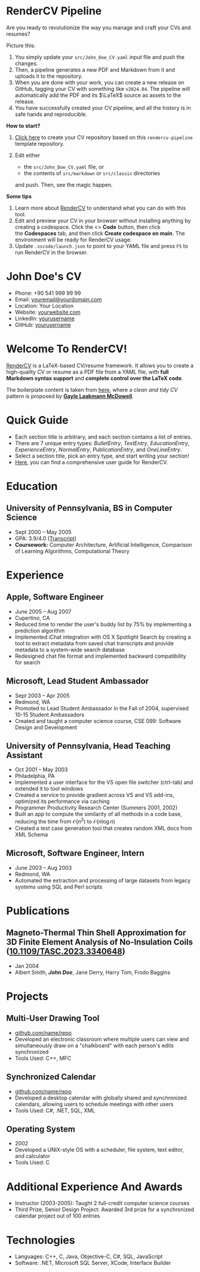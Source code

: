 <!-- Remove below in src/markdown/Header.j2.md not in README.md -->

# RenderCV Pipeline

Are you ready to revolutionize the way you manage and craft your CVs and resumes?

Picture this:

1.  You simply update your `src/John_Doe_CV.yaml` input file and push the changes.
2.  Then, a pipeline generates a new PDF and Markdown from it and uploads it to the repository.
3.  When you are done with your work, you can create a new release on GitHub, tagging your CV with something like `v2024.04`. The pipeline will automatically add the PDF and its $\LaTeX$ source as assets to the release.
4.  You have successfully created your CV pipeline, and all the history is in safe hands and reproducible.

**How to start?**

1.  [Click here](https://github.com/new?template_name=rendercv-pipeline&template_owner=sinaatalay) to create your CV repository based on this `rendercv-pipeline` template repository.
2.  Edit either
    -  the `src/John_Doe_CV.yaml` file, or
    -  the contents of `src/markdown` or `src/classic` directories
    
    and push. Then, see the magic happen.

**Some tips**

1.  Learn more about [RenderCV](https://github.com/sinaatalay/rendercv) to understand what you can do with this tool.
2.  Edit and preview your CV in your browser without installing anything by creating a codespace. Click the <> **Code** button, then click the **Codespaces** tab, and then click **Create codespace on main**. The environment will be ready for RenderCV usage.
3.  Update `.vscode/launch.json` to point to your YAML file and press `F5` to run RenderCV in the browser.

<!-- Remove above in src/markdown/Header.j2.md not in README.md -->
# John Doe's CV

- Phone: +90 541 999 99 99
- Email: [youremail@yourdomain.com](mailto:youremail@yourdomain.com)
- Location: Your Location
- Website: [yourwebsite.com](https://yourwebsite.com/)
- LinkedIn: [yourusername](https://linkedin.com/in/yourusername)
- GitHub: [yourusername](https://github.com/yourusername)


# Welcome To RenderCV!

[RenderCV](https://github.com/sinaatalay/rendercv) is a LaTeX-based CV/resume framework. It allows you to create a high-quality CV or resume as a PDF file from a YAML file, with **full Markdown syntax support** and **complete control over the LaTeX code**.

The boilerplate content is taken from [here](https://github.com/dnl-blkv/mcdowell-cv), where a *clean and tidy CV* pattern is proposed by **[Gayle Laakmann McDowell](https://www.gayle.com/)**.

# Quick Guide

- Each section title is arbitrary, and each section contains a list of entries.
- There are 7 unique entry types: *BulletEntry*, *TextEntry*, *EducationEntry*, *ExperienceEntry*, *NormalEntry*, *PublicationEntry*, and *OneLineEntry*.
- Select a section title, pick an entry type, and start writing your section!
- [Here](https://docs.rendercv.com/user_guide/), you can find a comprehensive user guide for RenderCV.
# Education

## University of Pennsylvania, BS in Computer Science

- Sept 2000 – May 2005
- GPA: 3.9/4.0 ([Transcript](https://example.com))
- **Coursework:** Computer Architecture, Artificial Intelligence, Comparison of Learning Algorithms, Computational Theory

# Experience

## Apple, Software Engineer

- June 2005 – Aug 2007
- Cupertino, CA
- Reduced time to render the user's buddy list by 75% by implementing a prediction algorithm
- Implemented iChat integration with OS X Spotlight Search by creating a tool to extract metadata from saved chat transcripts and provide metadata to a system-wide search database
- Redesigned chat file format and implemented backward compatibility for search

## Microsoft, Lead Student Ambassador

- Sept 2003 – Apr 2005
- Redmond, WA
- Promoted to Lead Student Ambassador in the Fall of 2004, supervised 10-15 Student Ambassadors
- Created and taught a computer science course, CSE 099: Software Design and Development

## University of Pennsylvania, Head Teaching Assistant

- Oct 2001 – May 2003
- Philadelphia, PA
- Implemented a user interface for the VS open file switcher (ctrl-tab) and extended it to tool windows
- Created a service to provide gradient across VS and VS add-ins, optimized its performance via caching
- Programmer Productivity Research Center (Summers 2001, 2002)
- Built an app to compute the similarity of all methods in a code base, reducing the time from $\mathcal{O}(n^2)$ to $\mathcal{O}(n \log n)$
- Created a test case generation tool that creates random XML docs from XML Schema

## Microsoft, Software Engineer, Intern

- June 2003 – Aug 2003
- Redmond, WA
- Automated the extraction and processing of large datasets from legacy systems using SQL and Perl scripts

# Publications

## Magneto-Thermal Thin Shell Approximation for 3D Finite Element Analysis of No-Insulation Coils ([10.1109/TASC.2023.3340648](https://doi.org/10.1109/TASC.2023.3340648))
- Jan 2004
- Albert Smith, ***John Doe***, Jane Derry, Harry Tom, Frodo Baggins

# Projects

## Multi-User Drawing Tool

- [github.com/name/repo](https://github.com/sinaatalay/rendercv)
- Developed an electronic classroom where multiple users can view and simultaneously draw on a "chalkboard" with each person's edits synchronized
- Tools Used: C++, MFC

## Synchronized Calendar

- [github.com/name/repo](https://github.com/sinaatalay/rendercv)
- Developed a desktop calendar with globally shared and synchronized calendars, allowing users to schedule meetings with other users
- Tools Used: C#, .NET, SQL, XML

## Operating System

- 2002
- Developed a UNIX-style OS with a scheduler, file system, text editor, and calculator
- Tools Used: C

# Additional Experience And Awards

- Instructor (2003-2005): Taught 2 full-credit computer science courses
- Third Prize, Senior Design Project: Awarded 3rd prize for a synchronized calendar project out of 100 entries
# Technologies

- Languages: C++, C, Java, Objective-C, C#, SQL, JavaScript
- Software: .NET, Microsoft SQL Server, XCode, Interface Builder
